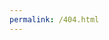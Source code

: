 ```yaml
---
permalink: /404.html
---
```


<style>
  .page{
    background-image: url('kanga404filenotfound.png');
    background-size: cover;
    background-repeat: no-repeat;
    background-attachment: fixed;
  }
</style>
